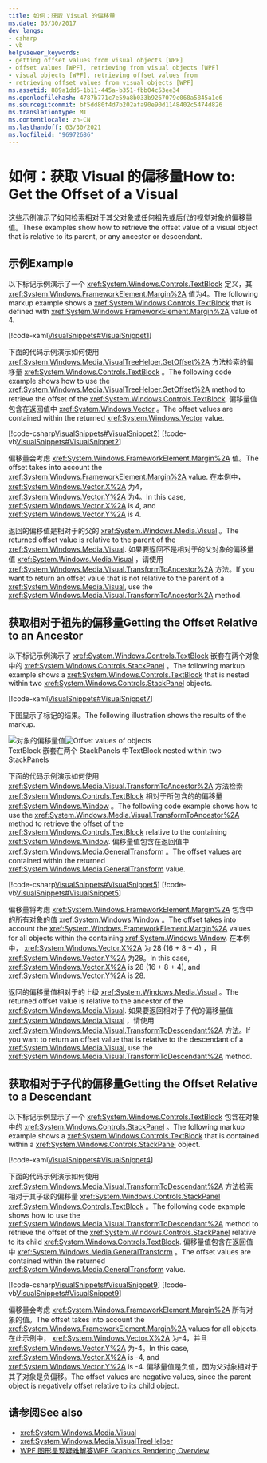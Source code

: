 ```yaml
---
title: 如何：获取 Visual 的偏移量
ms.date: 03/30/2017
dev_langs:
- csharp
- vb
helpviewer_keywords:
- getting offset values from visual objects [WPF]
- offset values [WPF], retrieving from visual objects [WPF]
- visual objects [WPF], retrieving offset values from
- retrieving offset values from visual objects [WPF]
ms.assetid: 889a1dd6-1b11-445a-b351-fbb04c53ee34
ms.openlocfilehash: 4787b771c7e59a8b033b9267079c068a5845a1e6
ms.sourcegitcommit: bf5dd80f4d7b202afa90e90d1148402c5474d826
ms.translationtype: MT
ms.contentlocale: zh-CN
ms.lasthandoff: 03/30/2021
ms.locfileid: "96972686"
---
```

# <a name="how-to-get-the-offset-of-a-visual"></a><span data-ttu-id="308ea-102">如何：获取 Visual 的偏移量</span><span class="sxs-lookup"><span data-stu-id="308ea-102">How to: Get the Offset of a Visual</span></span>
<span data-ttu-id="308ea-103">这些示例演示了如何检索相对于其父对象或任何祖先或后代的视觉对象的偏移量值。</span><span class="sxs-lookup"><span data-stu-id="308ea-103">These examples show how to retrieve the offset value of a visual object that is relative to its parent, or any ancestor or descendant.</span></span>  
  
## <a name="example"></a><span data-ttu-id="308ea-104">示例</span><span class="sxs-lookup"><span data-stu-id="308ea-104">Example</span></span>  
 <span data-ttu-id="308ea-105">以下标记示例演示了一个 <xref:System.Windows.Controls.TextBlock> 定义，其 <xref:System.Windows.FrameworkElement.Margin%2A> 值为4。</span><span class="sxs-lookup"><span data-stu-id="308ea-105">The following markup example shows a <xref:System.Windows.Controls.TextBlock> that is defined with <xref:System.Windows.FrameworkElement.Margin%2A> value of 4.</span></span>  
  
 [!code-xaml[VisualSnippets#VisualSnippet1](~/samples/snippets/csharp/VS_Snippets_Wpf/VisualSnippets/CSharp/Window1.xaml#visualsnippet1)]  
  
 <span data-ttu-id="308ea-106">下面的代码示例演示如何使用 <xref:System.Windows.Media.VisualTreeHelper.GetOffset%2A> 方法检索的偏移量 <xref:System.Windows.Controls.TextBlock> 。</span><span class="sxs-lookup"><span data-stu-id="308ea-106">The following code example shows how to use the <xref:System.Windows.Media.VisualTreeHelper.GetOffset%2A> method to retrieve the offset of the <xref:System.Windows.Controls.TextBlock>.</span></span> <span data-ttu-id="308ea-107">偏移量值包含在返回值中 <xref:System.Windows.Vector> 。</span><span class="sxs-lookup"><span data-stu-id="308ea-107">The offset values are contained within the returned <xref:System.Windows.Vector> value.</span></span>  
  
 [!code-csharp[VisualSnippets#VisualSnippet2](~/samples/snippets/csharp/VS_Snippets_Wpf/VisualSnippets/CSharp/Window1.xaml.cs#visualsnippet2)]
 [!code-vb[VisualSnippets#VisualSnippet2](~/samples/snippets/visualbasic/VS_Snippets_Wpf/VisualSnippets/visualbasic/window1.xaml.vb#visualsnippet2)]  
  
 <span data-ttu-id="308ea-108">偏移量会考虑 <xref:System.Windows.FrameworkElement.Margin%2A> 值。</span><span class="sxs-lookup"><span data-stu-id="308ea-108">The offset takes into account the <xref:System.Windows.FrameworkElement.Margin%2A> value.</span></span> <span data-ttu-id="308ea-109">在本例中， <xref:System.Windows.Vector.X%2A> 为4， <xref:System.Windows.Vector.Y%2A> 为4。</span><span class="sxs-lookup"><span data-stu-id="308ea-109">In this case, <xref:System.Windows.Vector.X%2A> is 4, and <xref:System.Windows.Vector.Y%2A> is 4.</span></span>  
  
 <span data-ttu-id="308ea-110">返回的偏移值是相对于的父的 <xref:System.Windows.Media.Visual> 。</span><span class="sxs-lookup"><span data-stu-id="308ea-110">The returned offset value is relative to the parent of the <xref:System.Windows.Media.Visual>.</span></span> <span data-ttu-id="308ea-111">如果要返回不是相对于的父对象的偏移量值 <xref:System.Windows.Media.Visual> ，请使用 <xref:System.Windows.Media.Visual.TransformToAncestor%2A> 方法。</span><span class="sxs-lookup"><span data-stu-id="308ea-111">If you want to return an offset value that is not relative to the parent of a <xref:System.Windows.Media.Visual>, use the <xref:System.Windows.Media.Visual.TransformToAncestor%2A> method.</span></span>  
  
## <a name="getting-the-offset-relative-to-an-ancestor"></a><span data-ttu-id="308ea-112">获取相对于祖先的偏移量</span><span class="sxs-lookup"><span data-stu-id="308ea-112">Getting the Offset Relative to an Ancestor</span></span>  
 <span data-ttu-id="308ea-113">以下标记示例演示了 <xref:System.Windows.Controls.TextBlock> 嵌套在两个对象中的 <xref:System.Windows.Controls.StackPanel> 。</span><span class="sxs-lookup"><span data-stu-id="308ea-113">The following markup example shows a <xref:System.Windows.Controls.TextBlock> that is nested within two <xref:System.Windows.Controls.StackPanel> objects.</span></span>  
  
 [!code-xaml[VisualSnippets#VisualSnippet7](~/samples/snippets/csharp/VS_Snippets_Wpf/VisualSnippets/CSharp/Window2.xaml#visualsnippet7)]  
  
 <span data-ttu-id="308ea-114">下图显示了标记的结果。</span><span class="sxs-lookup"><span data-stu-id="308ea-114">The following illustration shows the results of the markup.</span></span>  
  
 <span data-ttu-id="308ea-115">![对象的偏移量值](./media/visualoffset-01.png "VisualOffset_01")</span><span class="sxs-lookup"><span data-stu-id="308ea-115">![Offset values of objects](./media/visualoffset-01.png "VisualOffset_01")</span></span>  
<span data-ttu-id="308ea-116">TextBlock 嵌套在两个 StackPanels 中</span><span class="sxs-lookup"><span data-stu-id="308ea-116">TextBlock nested within two StackPanels</span></span>  
  
 <span data-ttu-id="308ea-117">下面的代码示例演示如何使用 <xref:System.Windows.Media.Visual.TransformToAncestor%2A> 方法检索 <xref:System.Windows.Controls.TextBlock> 相对于所包含的的偏移量 <xref:System.Windows.Window> 。</span><span class="sxs-lookup"><span data-stu-id="308ea-117">The following code example shows how to use the <xref:System.Windows.Media.Visual.TransformToAncestor%2A> method to retrieve the offset of the <xref:System.Windows.Controls.TextBlock> relative to the containing <xref:System.Windows.Window>.</span></span> <span data-ttu-id="308ea-118">偏移量值包含在返回值中 <xref:System.Windows.Media.GeneralTransform> 。</span><span class="sxs-lookup"><span data-stu-id="308ea-118">The offset values are contained within the returned <xref:System.Windows.Media.GeneralTransform> value.</span></span>  
  
 [!code-csharp[VisualSnippets#VisualSnippet5](~/samples/snippets/csharp/VS_Snippets_Wpf/VisualSnippets/CSharp/Window1.xaml.cs#visualsnippet5)]
 [!code-vb[VisualSnippets#VisualSnippet5](~/samples/snippets/visualbasic/VS_Snippets_Wpf/VisualSnippets/visualbasic/window1.xaml.vb#visualsnippet5)]  
  
 <span data-ttu-id="308ea-119">偏移量将考虑 <xref:System.Windows.FrameworkElement.Margin%2A> 包含中的所有对象的值 <xref:System.Windows.Window> 。</span><span class="sxs-lookup"><span data-stu-id="308ea-119">The offset takes into account the <xref:System.Windows.FrameworkElement.Margin%2A> values for all objects within the containing <xref:System.Windows.Window>.</span></span> <span data-ttu-id="308ea-120">在本例中， <xref:System.Windows.Vector.X%2A> 为 28 (16 + 8 + 4) ，且 <xref:System.Windows.Vector.Y%2A> 为28。</span><span class="sxs-lookup"><span data-stu-id="308ea-120">In this case, <xref:System.Windows.Vector.X%2A> is 28 (16 + 8 + 4), and <xref:System.Windows.Vector.Y%2A> is 28.</span></span>  
  
 <span data-ttu-id="308ea-121">返回的偏移量值相对于的上级 <xref:System.Windows.Media.Visual> 。</span><span class="sxs-lookup"><span data-stu-id="308ea-121">The returned offset value is relative to the ancestor of the <xref:System.Windows.Media.Visual>.</span></span> <span data-ttu-id="308ea-122">如果要返回相对于子代的偏移量值 <xref:System.Windows.Media.Visual> ，请使用 <xref:System.Windows.Media.Visual.TransformToDescendant%2A> 方法。</span><span class="sxs-lookup"><span data-stu-id="308ea-122">If you want to return an offset value that is relative to the descendant of a <xref:System.Windows.Media.Visual>, use the <xref:System.Windows.Media.Visual.TransformToDescendant%2A> method.</span></span>  
  
## <a name="getting-the-offset-relative-to-a-descendant"></a><span data-ttu-id="308ea-123">获取相对于子代的偏移量</span><span class="sxs-lookup"><span data-stu-id="308ea-123">Getting the Offset Relative to a Descendant</span></span>  
 <span data-ttu-id="308ea-124">以下标记示例显示了一个 <xref:System.Windows.Controls.TextBlock> 包含在对象中的 <xref:System.Windows.Controls.StackPanel> 。</span><span class="sxs-lookup"><span data-stu-id="308ea-124">The following markup example shows a <xref:System.Windows.Controls.TextBlock> that is contained within a <xref:System.Windows.Controls.StackPanel> object.</span></span>  
  
 [!code-xaml[VisualSnippets#VisualSnippet4](~/samples/snippets/csharp/VS_Snippets_Wpf/VisualSnippets/CSharp/Window1.xaml#visualsnippet4)]  
  
 <span data-ttu-id="308ea-125">下面的代码示例演示如何使用 <xref:System.Windows.Media.Visual.TransformToDescendant%2A> 方法检索相对于其子级的偏移量 <xref:System.Windows.Controls.StackPanel> <xref:System.Windows.Controls.TextBlock> 。</span><span class="sxs-lookup"><span data-stu-id="308ea-125">The following code example shows how to use the <xref:System.Windows.Media.Visual.TransformToDescendant%2A> method to retrieve the offset of the <xref:System.Windows.Controls.StackPanel> relative to its child <xref:System.Windows.Controls.TextBlock>.</span></span> <span data-ttu-id="308ea-126">偏移量值包含在返回值中 <xref:System.Windows.Media.GeneralTransform> 。</span><span class="sxs-lookup"><span data-stu-id="308ea-126">The offset values are contained within the returned <xref:System.Windows.Media.GeneralTransform> value.</span></span>  
  
 [!code-csharp[VisualSnippets#VisualSnippet9](~/samples/snippets/csharp/VS_Snippets_Wpf/VisualSnippets/CSharp/Window1.xaml.cs#visualsnippet9)]
 [!code-vb[VisualSnippets#VisualSnippet9](~/samples/snippets/visualbasic/VS_Snippets_Wpf/VisualSnippets/visualbasic/window1.xaml.vb#visualsnippet9)]  
  
 <span data-ttu-id="308ea-127">偏移量会考虑 <xref:System.Windows.FrameworkElement.Margin%2A> 所有对象的值。</span><span class="sxs-lookup"><span data-stu-id="308ea-127">The offset takes into account the <xref:System.Windows.FrameworkElement.Margin%2A> values for all objects.</span></span> <span data-ttu-id="308ea-128">在此示例中， <xref:System.Windows.Vector.X%2A> 为-4，并且 <xref:System.Windows.Vector.Y%2A> 为-4。</span><span class="sxs-lookup"><span data-stu-id="308ea-128">In this case, <xref:System.Windows.Vector.X%2A> is -4, and <xref:System.Windows.Vector.Y%2A> is -4.</span></span> <span data-ttu-id="308ea-129">偏移量值是负值，因为父对象相对于其子对象是负偏移。</span><span class="sxs-lookup"><span data-stu-id="308ea-129">The offset values are negative values, since the parent object is negatively offset relative to its child object.</span></span>  
  
## <a name="see-also"></a><span data-ttu-id="308ea-130">请参阅</span><span class="sxs-lookup"><span data-stu-id="308ea-130">See also</span></span>

- <xref:System.Windows.Media.Visual>
- <xref:System.Windows.Media.VisualTreeHelper>
- [<span data-ttu-id="308ea-131">WPF 图形呈现疑难解答</span><span class="sxs-lookup"><span data-stu-id="308ea-131">WPF Graphics Rendering Overview</span></span>](wpf-graphics-rendering-overview.md)
